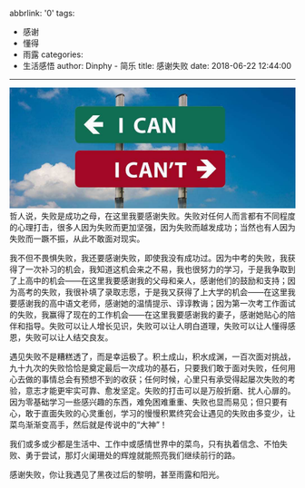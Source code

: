 abbrlink: '0'
tags:
  - 感谢
  - 懂得
  - 雨露
categories:
  - 生活感悟
author: Dinphy - 简乐
title: 感谢失败
date: 2018-06-22 12:44:00
---
![](https://raw.githubusercontent.com/dinphy/dinphy.github.io/master/images/2018-622.PNG)
哲人说，失败是成功之母，在这里我要感谢失败。失败对任何人而言都有不同程度的心理打击，很多人因为失败而更加坚强，因为失败而越发成功；当然也有人因为失败而一蹶不振，从此不敢面对现实。

我不但不畏惧失败，我还要感谢失败，即使我没有成功过。因为中考的失败，我获得了一次补习的机会，我知道这机会来之不易，我也很努力的学习，于是我争取到了上高中的机会——在这里我要感谢我的父母和亲人，感谢他们的鼓励和支持；因为高考的失败，我很补填了录取志愿，于是我又获得了上大学的机会——在这里我要感谢我的高中语文老师，感谢她的温情提示、谆谆教诲；因为第一次考工作面试的失败，我赢得了现在的工作机会——在这里我要感谢我的妻子，感谢她贴心的陪伴和指导。失败可以让人增长见识，失败可以让人明白道理，失败可以让人懂得感恩，失败可以让人结交良友。

遇见失败不是糟糕透了，而是幸运极了。积土成山，积水成渊，一百次面对挑战，九十九次的失败恰恰是奠定最后一次成功的基石，只要我们敢于面对失败，任何用心去做的事情总会有预想不到的收获；任何时候，心里只有承受得起屡次失败的考验，意志才能更牢实可靠、愈发坚定。失败的打击可以是万般折磨、扰人心扉的。因为零基础学习一些感兴趣的东西，难免困难重重、失败也显而易见；但只要有心，敢于直面失败的心灵重创，学习的慢慢积累终究会让遇见的失败由多变少，让菜鸟渐渐变高手，然后就是传说中的“大神”！

我们或多或少都是生活中、工作中或感情世界中的菜鸟，只有执着信念、不怕失败、勇于尝试，那灯火阑珊处的辉煌就能照亮我们继续前行的路。

感谢失败，你让我遇见了黑夜过后的黎明，甚至雨露和阳光。

